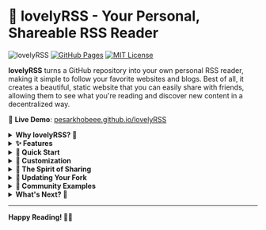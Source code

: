 # 🌟 lovelyRSS - Your Personal, Shareable RSS Reader

![lovelyRSS](https://img.shields.io/badge/lovely-RSS-ff6b6b)
[![GitHub Pages](https://img.shields.io/badge/Deploy-GitHub%20Pages-blue)](https://pages.github.com/)
[![MIT License](https://img.shields.io/badge/License-MIT-yellow.svg)](LICENSE)

**lovelyRSS** turns a GitHub repository into your own personal RSS reader, making it simple to follow your favorite websites and blogs. Best of all, it creates a beautiful, static website that you can easily share with friends, allowing them to see what you're reading and discover new content in a decentralized way.

🔗 **Live Demo**: [pesarkhobeee.github.io/lovelyRSS](https://pesarkhobeee.github.io/lovelyRSS)

<details>
<summary><strong>Why lovelyRSS? 🤔</strong></summary>

In a world of centralized social media, RSS is a powerful tool for taking control of your own content consumption. `lovelyRSS` builds on this by making it easy to not only follow your own feeds, but to share your reading list with others. 

- **Follow your curiosity:** Have you ever wondered what your friends and colleagues are reading? `lovelyRSS` makes it easy to find out.
- **Share your knowledge:** By sharing your own feed, you can help others discover interesting new voices on the web.
- **Simple and open:** No complex setup, no algorithms, just a simple, beautiful, and open way to read and share.

</details>

<details>
<summary><strong>✨ Features</strong></summary>

- 🔄 **Automated Updates**: Automatically checks for new posts on a schedule you set.
- 📱 **Beautiful & Simple Interface**: A clean, modern design that's easy to read on any device.
- 🚀 **Zero Maintenance**: Runs for free on GitHub Actions.
- 🎨 **Fully Customizable**: Easily change the look and feel with your own CSS.
- 📖 **Open by Design**: Your reading list is transparent and easy for others to explore.

</details>

<details>
<summary><strong>🚀 Quick Start</strong></summary>

Getting started with your own personal RSS reader is as simple as 1-2-3.

### 1. Create Your Own Copy

Click the **"Fork"** button to create your own copy of this repository.

### 2. Add Your Favorite Feeds

Create a file named `feeds.opml` and add the RSS feeds you want to follow. You can use `rss.opml.template` as a starting point.

### 3. Enable GitHub Pages & Actions

1.  Go to your repository **Settings** > **Pages** and set the source to **"GitHub Actions"**.
2.  Go to the **"Actions"** tab and click **"I understand my workflows, go ahead and enable them."**

That's it! Your personal RSS reader will be built and deployed automatically. You can find it at `https://your-username.github.io/your-repo-name/`.

</details>

<details>
<summary><strong>🎨 Customization</strong></summary>

Once you have your reader up and running, you can personalize it to make it your own.

### Personalize Your Reader

Create a `config.json` file (you can copy `config.json.template`) to change your site's title, description, and how often it updates.

### Change the Look and Feel

Create a `static/custom.css` file to add your own styles and completely change the appearance of your reader.

### Format Your Feeds File

If your `feeds.opml` file gets messy, you can automatically format it by running the "Format OPML File" workflow in the Actions tab of your repository.

</details>

<details>
<summary><strong>🤝 The Spirit of Sharing</strong></summary>

`lovelyRSS` is more than just a tool; it's an invitation to a more open and decentralized way of sharing information. By sharing your reading list, you are helping to build a more connected and curious web.

### How to Follow a Friend

Instead of subscribing to every feed your friend follows, you can subscribe to their generated `latest_rss.xml` feed. This single feed contains the latest posts from all of their subscriptions, making it easy to see what they're reading without overwhelming your own reader.

We encourage you to share your reader with your friends and on your social media. Let's build a more open web together!

### Generated Files for Sharing

Your `lovelyRSS` instance produces several files that make it easy to share what you're reading:

-   **`index.html`**: The main, shareable webpage that displays your feeds and the latest posts.
-   **`latest_rss.xml`**: A merged RSS feed of the latest posts from all your subscriptions. This is perfect for friends who want to follow your reading list in their own RSS reader.
-   **`latest_posts.json`**: A JSON file containing the latest posts, ideal for developers who want to use your data in other applications.
-   **`latest_feeds.xml`**: An XML file listing all the feeds you subscribe to, sorted by the most recently updated.

These files are updated automatically and can be found at `https://your-username.github.io/your-repo-name/`.

</details>

<details>
<summary><strong>🔄 Updating Your Fork</strong></summary>

One of the goals of `lovelyRSS` is to make it easy to keep your personal reader up-to-date with the latest features. We have designed the workflow to be completely conflict-free, so you can pull in the latest changes without any risk of losing your personal configurations.

Since your `feeds.opml` and `config.json` files are not tracked by git, you can safely fetch the latest changes from the main repository without creating any merge conflicts. Your reader will simply be updated with the newest features, and your feeds will be regenerated on the next scheduled run.

To update your fork, simply run the following commands in your local repository:

```bash
git fetch upstream
git merge upstream/main
```

This will keep your reader current while preserving your unique feed list and settings.

</details>

<details>
<summary><strong>🌟 Community Examples</strong></summary>

-   [pesarkhobeeee.github.io/rss](https://pesarkhobeee.github.io/rss/)
-   [your-username.github.io/rss](https://your-username.github.io/rss) - Your personal reader could be here!
-   Add your reader by opening a PR!

</details>

<details>
<summary><strong>What's Next? 🎯</strong></summary>

Now that you have your own personal RSS reader, here are a few things you can do:

-   **Add more feeds:** Start building your collection of your favorite sites and blogs.
-   **Customize your reader:** Change the colors, fonts, and layout to make it your own.
-   **Share it with the world:** Share your reader with your friends and encourage them to create their own.

</details>

---

**Happy Reading! 📖✨**